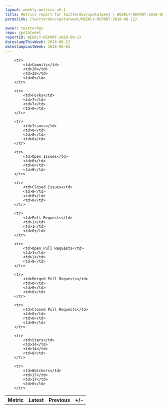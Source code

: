 ```yaml
---
layout: weekly-metrics-v0.1
title: Metrics report for twitterdev/spotatweet | WEEKLY-REPORT-2018-08-12
permalink: /twitterdev/spotatweet/WEEKLY-REPORT-2018-08-12/

owner: twitterdev
repo: spotatweet
reportID: WEEKLY-REPORT-2018-08-12
datestampThisWeek: 2018-08-12
datestampLastWeek: 2018-08-03
---
```




<table style="width: 100%;">
    <tr>
        <th>Metric</th>
        <th>Latest</th>
        <th>Previous</th>
        <th>+/-</th>
    </tr>

        <tr>
            <td>Commits</td>
            <td>20</td>
            <td>20</td>
            <td>0</td>
        </tr>
        
        <tr>
            <td>Forks</td>
            <td>7</td>
            <td>7</td>
            <td>0</td>
        </tr>
        
        <tr>
            <td>Issues</td>
            <td>0</td>
            <td>0</td>
            <td>0</td>
        </tr>
        
        <tr>
            <td>Open Issues</td>
            <td>0</td>
            <td>0</td>
            <td>0</td>
        </tr>
        
        <tr>
            <td>Closed Issues</td>
            <td>0</td>
            <td>0</td>
            <td>0</td>
        </tr>
        
        <tr>
            <td>Pull Requests</td>
            <td>1</td>
            <td>1</td>
            <td>0</td>
        </tr>
        
        <tr>
            <td>Open Pull Requests</td>
            <td>1</td>
            <td>1</td>
            <td>0</td>
        </tr>
        
        <tr>
            <td>Merged Pull Requests</td>
            <td>0</td>
            <td>0</td>
            <td>0</td>
        </tr>
        
        <tr>
            <td>Closed Pull Requests</td>
            <td>0</td>
            <td>0</td>
            <td>0</td>
        </tr>
        
        <tr>
            <td>Stars</td>
            <td>14</td>
            <td>14</td>
            <td>0</td>
        </tr>
        
        <tr>
            <td>Watchers</td>
            <td>17</td>
            <td>17</td>
            <td>0</td>
        </tr>
        
</table>
